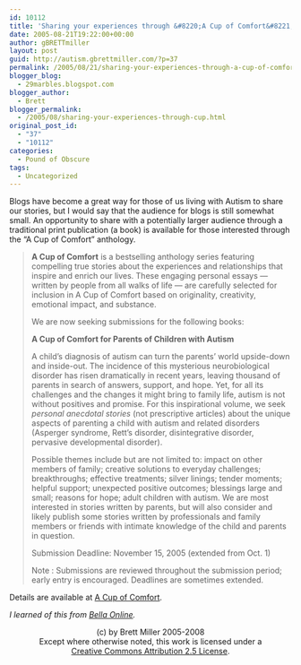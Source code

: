 ```yaml
---
id: 10112
title: 'Sharing your experiences through &#8220;A Cup of Comfort&#8221;'
date: 2005-08-21T19:22:00+00:00
author: gBRETTmiller
layout: post
guid: http://autism.gbrettmiller.com/?p=37
permalink: /2005/08/21/sharing-your-experiences-through-a-cup-of-comfort/
blogger_blog:
  - 29marbles.blogspot.com
blogger_author:
  - Brett
blogger_permalink:
  - /2005/08/sharing-your-experiences-through-cup.html
original_post_id:
  - "37"
  - "10112"
categories:
  - Pound of Obscure
tags:
  - Uncategorized
---
```

Blogs have become a great way for those of us living with Autism to share our stories, but I would say that the audience for blogs is still somewhat small. An opportunity to share with a potentially larger audience through a traditional print publication (a book) is available for those interested through the &#8220;A Cup of Comfort&#8221; anthology.

> **A Cup of Comfort** is a bestselling anthology series featuring compelling true stories about the experiences and relationships that inspire and enrich our lives. These engaging personal essays — written by people from all walks of life — are carefully selected for inclusion in A Cup of Comfort based on originality, creativity, emotional impact, and substance.
> 
> We are now seeking submissions for the following books:
> 
> **A Cup of Comfort for Parents of Children with Autism**
> 
> A child&#8217;s diagnosis of autism can turn the parents&#8217; world upside-down and inside-out. The incidence of this mysterious neurobiological disorder has risen dramatically in recent years, leaving thousand of parents in search of answers, support, and hope. Yet, for all its challenges and the changes it might bring to family life, autism is not without positives and promise. For this inspirational volume, we seek _personal anecdotal stories_ (not prescriptive articles) about the unique aspects of parenting a child with autism and related disorders (Asperger syndrome, Rett&#8217;s disorder, disintegrative disorder, pervasive developmental disorder). 
> 
> Possible themes include but are not limited to: impact on other members of family; creative solutions to everyday challenges; breakthroughs; effective treatments; silver linings; tender moments; helpful support; unexpected positive outcomes; blessings large and small; reasons for hope; adult children with autism. We are most interested in stories written by parents, but will also consider and likely publish some stories written by professionals and family members or friends with intimate knowledge of the child and parents in question.
> 
> Submission Deadline: November 15, 2005 (extended from Oct. 1)
> 
> Note : Submissions are reviewed throughout the submission period; early entry is encouraged. Deadlines are sometimes extended.

Details are available at [A Cup of Comfort](http://www.cupofcomfort.com/share.htm).

_I learned of this from [Bella Online](http://www.bellaonline.com/articles/art34805.asp)._

<div class="blogger-post-footer">
  <p align="center">
    (c) by Brett Miller 2005-2008<br /> Except where otherwise noted, this work is licensed under a<br /> <a href="http://creativecommons.org/licenses/by/2.5/" rel="license">Creative Commons Attribution 2.5 License</a>.
  </p>
</div>